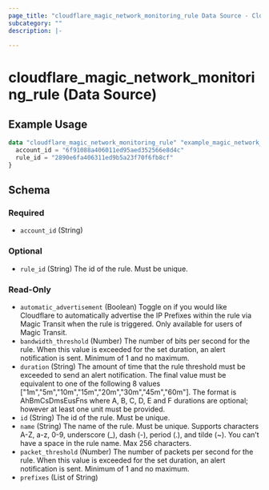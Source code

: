 ```yaml
---
page_title: "cloudflare_magic_network_monitoring_rule Data Source - Cloudflare"
subcategory: ""
description: |-
  
---
```


# cloudflare_magic_network_monitoring_rule (Data Source)



## Example Usage

```terraform
data "cloudflare_magic_network_monitoring_rule" "example_magic_network_monitoring_rule" {
  account_id = "6f91088a406011ed95aed352566e8d4c"
  rule_id = "2890e6fa406311ed9b5a23f70f6fb8cf"
}
```

<!-- schema generated by tfplugindocs -->
## Schema

### Required

- `account_id` (String)

### Optional

- `rule_id` (String) The id of the rule. Must be unique.

### Read-Only

- `automatic_advertisement` (Boolean) Toggle on if you would like Cloudflare to automatically advertise the IP Prefixes within the rule via Magic Transit when the rule is triggered. Only available for users of Magic Transit.
- `bandwidth_threshold` (Number) The number of bits per second for the rule. When this value is exceeded for the set duration, an alert notification is sent. Minimum of 1 and no maximum.
- `duration` (String) The amount of time that the rule threshold must be exceeded to send an alert notification. The final value must be equivalent to one of the following 8 values ["1m","5m","10m","15m","20m","30m","45m","60m"]. The format is AhBmCsDmsEusFns where A, B, C, D, E and F durations are optional; however at least one unit must be provided.
- `id` (String) The id of the rule. Must be unique.
- `name` (String) The name of the rule. Must be unique. Supports characters A-Z, a-z, 0-9, underscore (_), dash (-), period (.), and tilde (~). You can’t have a space in the rule name. Max 256 characters.
- `packet_threshold` (Number) The number of packets per second for the rule. When this value is exceeded for the set duration, an alert notification is sent. Minimum of 1 and no maximum.
- `prefixes` (List of String)


